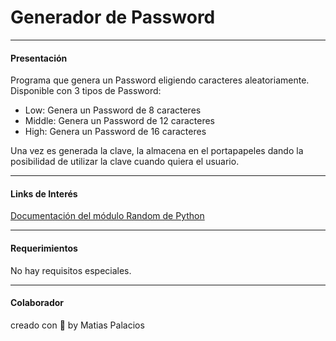 # Generador de Password
----------
#### Presentación

Programa que genera un Password eligiendo caracteres aleatoriamente. Disponible con 3 tipos de Password:
- Low: Genera un Password de 8 caracteres
- Middle: Genera un Password de 12 caracteres
- High: Genera un Password de 16 caracteres

Una vez es generada la clave, la almacena en el portapapeles dando la posibilidad de utilizar la clave cuando quiera el usuario.

----------

#### Links de Interés
[Documentación del módulo Random de Python](https://docs.python.org/3/library/random.html)

----------

#### Requerimientos
No hay requisitos especiales.

----------

#### Colaborador
creado con 💚 by Matias Palacios
